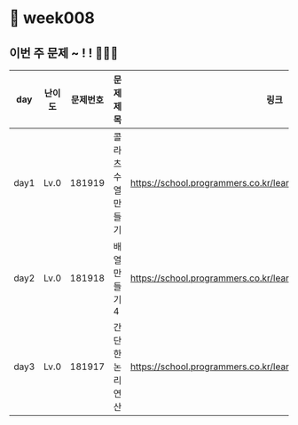 # 📌 week008
## 이번 주 문제 ~ ! ! 💪💪💪
| day  | 난이도  | 문제번호     | 문제제목       |링크|
|------|------|------|------------|--|
| day1 | Lv.0 |181919| 콜라츠 수열 만들기 | https://school.programmers.co.kr/learn/courses/30/lessons/181919 |
| day2 | Lv.0 |181918| 배열 만들기 4   | https://school.programmers.co.kr/learn/courses/30/lessons/181918 |
| day3 | Lv.0 |181917| 간단한 논리 연산  | https://school.programmers.co.kr/learn/courses/30/lessons/181917|